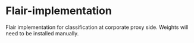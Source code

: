 # Flair-implementation
Flair implementation for classification at corporate proxy side. Weights will need to be installed manually.
